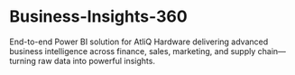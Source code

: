# Business-Insights-360
End-to-end Power BI solution for AtliQ Hardware delivering advanced business intelligence across finance, sales, marketing, and supply chain—turning raw data into powerful insights.
